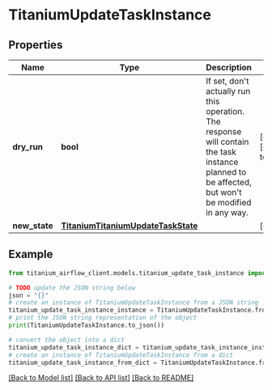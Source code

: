 # TitaniumUpdateTaskInstance


## Properties

Name | Type | Description | Notes
------------ | ------------- | ------------- | -------------
**dry_run** | **bool** | If set, don&#39;t actually run this operation. The response will contain the task instance planned to be affected, but won&#39;t be modified in any way.  | [optional] [default to True]
**new_state** | [**TitaniumTitaniumUpdateTaskState**](TitaniumUpdateTaskState.md) |  | [optional] 

## Example

```python
from titanium_airflow_client.models.titanium_update_task_instance import TitaniumUpdateTaskInstance

# TODO update the JSON string below
json = "{}"
# create an instance of TitaniumUpdateTaskInstance from a JSON string
titanium_update_task_instance_instance = TitaniumUpdateTaskInstance.from_json(json)
# print the JSON string representation of the object
print(TitaniumUpdateTaskInstance.to_json())

# convert the object into a dict
titanium_update_task_instance_dict = titanium_update_task_instance_instance.to_dict()
# create an instance of TitaniumUpdateTaskInstance from a dict
titanium_update_task_instance_from_dict = TitaniumUpdateTaskInstance.from_dict(titanium_update_task_instance_dict)
```
[[Back to Model list]](../README.md#documentation-for-models) [[Back to API list]](../README.md#documentation-for-api-endpoints) [[Back to README]](../README.md)


